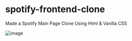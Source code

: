 # spotify-frontend-clone
Made a  Spotify  Main Page Clone Using Html &amp; Vanilla CSS

![image](https://github.com/user-attachments/assets/63e62f9e-ed47-4fd7-b0ce-1b3a31bd3171)
